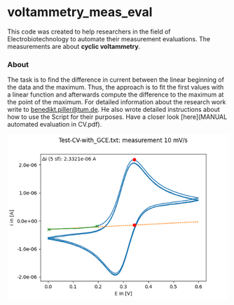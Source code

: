 # voltammetry_meas_eval

This code was created to help researchers in the field of Electrobiotechnology  to automate their measurement evaluations. The measurements are about **cyclic voltammetry**. 

### About
The task is to find the difference in current between the linear beginning of the data and the maximum. Thus, the approach is to fit the first values with a linear function and afterwards compute the difference to the maximum at the point of the maximum.
For detailed information about the research work write to benedikt.piller@tum.de. 
He also wrote detailed instructions about how to use the Script for their purposes. Have a closer look [here](MANUAL automated evaluation in CV.pdf).

![example evaluation plot](https://github.com/bielseb/voltammetry_meas_eval/blob/main/Test-CV-with_GCE_meas10.png?raw=true)
